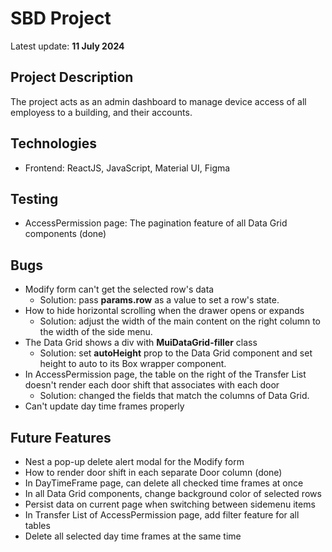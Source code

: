 # SBD Project
Latest update: **11 July 2024**

## Project Description
The project acts as an admin dashboard to manage device access of all employess to a building, and their accounts.

## Technologies
- Frontend: ReactJS, JavaScript, Material UI, Figma

## Testing
- AccessPermission page: The pagination feature of all Data Grid components (done)

## Bugs
- Modify form can't get the selected row's data
  - Solution: pass **params.row** as a value to set a row's state.
- How to hide horizontal scrolling when the drawer opens or expands
  - Solution: adjust the width of the main content on the right column to the width of the side menu.
- The Data Grid shows a div with **MuiDataGrid-filler** class
  - Solution: set **autoHeight** prop to the Data Grid component and set height to auto to its Box wrapper component.
- In AccessPermission page, the table on the right of the Transfer List doesn't render each door shift that associates with each door
  - Solution: changed the fields that match the columns of Data Grid.
- Can't update day time frames properly

## Future Features
- Nest a pop-up delete alert modal for the Modify form
- How to render door shift in each separate Door column (done)
- In DayTimeFrame page, can delete all checked time frames at once
- In all Data Grid components, change background color of selected rows
- Persist data on current page when switching between sidemenu items
- In Transfer List of AccessPermission page, add filter feature for all tables
- Delete all selected day time frames at the same time